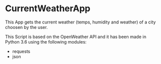 # CurrentWeatherApp
This App gets the current weather (temps, humidity and weather) of a city choosen by the user.


This Script is based on the OpenWeather API and it has been made in Python 3.6 using the following modules:
- requests
- json

